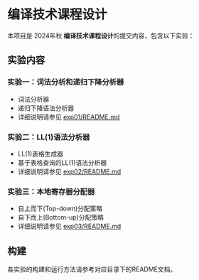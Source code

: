 # 编译技术课程设计

本项目是 2024年秋 **编译技术课程设计**的提交内容，包含以下实验：

## 实验内容

### 实验一：词法分析和递归下降分析器
- 词法分析器
- 递归下降语法分析器
- 详细说明请参见 [exp01/README.md](exp01/README.md)

### 实验二：LL(1)语法分析器
- LL(1)表格生成器 
- 基于表格查询的LL(1)语法分析器
- 详细说明请参见 [exp02/README.md](exp02/README.md)

### 实验三：本地寄存器分配器
- 自上而下(Top-down)分配策略
- 自下而上(Bottom-up)分配策略
- 详细说明请参见 [exp03/README.md](exp03/README.md)

## 构建

各实验的构建和运行方法请参考对应目录下的README文档。